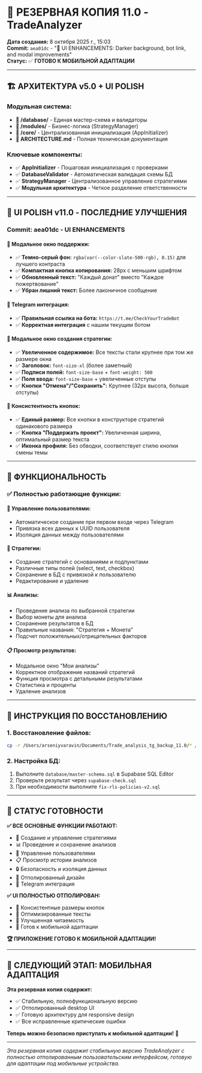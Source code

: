 # 🎯 РЕЗЕРВНАЯ КОПИЯ 11.0 - TradeAnalyzer

**Дата создания:** 8 октября 2025 г., 15:03  
**Commit:** `aea01dc` - "🎨 UI ENHANCEMENTS: Darker background, bot link, and modal improvements"  
**Статус:** ✅ **ГОТОВО К МОБИЛЬНОЙ АДАПТАЦИИ**

---

## 🏗️ АРХИТЕКТУРА v5.0 + UI POLISH

### **Модульная система:**
- **📁 /database/** - Единая мастер-схема и валидаторы
- **📁 /modules/** - Бизнес-логика (StrategyManager)
- **📁 /core/** - Централизованная инициализация (AppInitializer)
- **📄 ARCHITECTURE.md** - Полная техническая документация

### **Ключевые компоненты:**
- ✅ **AppInitializer** - Пошаговая инициализация с проверками
- ✅ **DatabaseValidator** - Автоматическая валидация схемы БД
- ✅ **StrategyManager** - Централизованное управление стратегиями
- ✅ **Модульная архитектура** - Четкое разделение ответственности

---

## 🎨 UI POLISH v11.0 - ПОСЛЕДНИЕ УЛУЧШЕНИЯ

### **Commit: aea01dc - UI ENHANCEMENTS**

#### **🎨 Модальное окно поддержки:**
- ✅ **Темно-серый фон:** `rgba(var(--color-slate-500-rgb), 0.15)` для лучшего контраста
- ✅ **Компактная кнопка копирования:** 28px с меньшим шрифтом
- ✅ **Обновленный текст:** "Каждый донат" вместо "Каждое пожертвование"
- ✅ **Убран лишний текст:** Более лаконичное сообщение

#### **🤖 Telegram интеграция:**
- ✅ **Правильная ссылка на бота:** `https://t.me/CheckYourTradeBot`
- ✅ **Корректная интеграция** с нашим текущим ботом

#### **📝 Модальное окно создания стратегии:**
- ✅ **Увеличенное содержимое:** Все тексты стали крупнее при том же размере окна
- ✅ **Заголовок:** `font-size-xl` (более заметный)
- ✅ **Подписи полей:** `font-size-base` + `font-weight: 500`
- ✅ **Поля ввода:** `font-size-base` + увеличенные отступы
- ✅ **Кнопки "Отмена"/"Сохранить":** Крупнее (32px высота, больше отступы)

#### **🔘 Консистентность кнопок:**
- ✅ **Единый размер:** Все кнопки в конструкторе стратегий одинакового размера
- ✅ **Кнопка "Поддержать проект":** Увеличенная ширина, оптимальный размер текста
- ✅ **Иконка профиля:** Без обводки, соответствует стилю кнопки смены темы

---

## 🎯 ФУНКЦИОНАЛЬНОСТЬ

### **✅ Полностью работающие функции:**

#### **👤 Управление пользователями:**
- Автоматическое создание при первом входе через Telegram
- Привязка всех данных к UUID пользователя
- Изоляция данных между пользователями

#### **🎯 Стратегии:**
- Создание стратегий с основаниями и подпунктами
- Различные типы полей (select, text, checkbox)
- Сохранение в БД с привязкой к пользователю
- Редактирование и удаление

#### **📊 Анализы:**
- Проведение анализа по выбранной стратегии
- Выбор монеты для анализа
- Сохранение результатов в БД
- Правильные названия: "Стратегия + Монета"
- Подсчет положительных/отрицательных факторов

#### **📋 Просмотр результатов:**
- Модальное окно "Мои анализы"
- Корректное отображение названий стратегий
- Функция просмотра с детальными результатами
- Статистика и проценты
- Удаление анализов

---

## 🚀 ИНСТРУКЦИЯ ПО ВОССТАНОВЛЕНИЮ

### **1. Восстановление файлов:**
```bash
cp -r /Users/arseniyvaravin/Documents/Trade_analysis_tg_backup_11.0/* /Users/arseniyvaravin/Documents/Trade_analysis_tg/
```

### **2. Настройка БД:**
1. Выполните `database/master-schema.sql` в Supabase SQL Editor
2. Проверьте результат через `supabase-check.sql`
3. При необходимости выполните `fix-rls-policies-v2.sql`

---

## 🎉 СТАТУС ГОТОВНОСТИ

**✅ ВСЕ ОСНОВНЫЕ ФУНКЦИИ РАБОТАЮТ:**
- 🎯 Создание и управление стратегиями
- 📊 Проведение и сохранение анализов
- 👤 Управление пользователями
- 📋 Просмотр истории анализов
- 🔒 Безопасность и изоляция данных
- 🎨 Отполированный дизайн
- 🤖 Telegram интеграция

**✅ UI ПОЛНОСТЬЮ ОТПОЛИРОВАН:**
- 🎨 Консистентные размеры кнопок
- 💬 Оптимизированные тексты
- 🎯 Улучшенная читаемость
- 📱 Готов к мобильной адаптации

**🏆 ПРИЛОЖЕНИЕ ГОТОВО К МОБИЛЬНОЙ АДАПТАЦИИ!**

---

## 📱 СЛЕДУЮЩИЙ ЭТАП: МОБИЛЬНАЯ АДАПТАЦИЯ

**Эта резервная копия содержит:**
- ✅ Стабильную, полнофункциональную версию
- ✅ Отполированный desktop UI
- ✅ Готовую архитектуру для responsive design
- ✅ Все исправленные критические ошибки

**Теперь можно безопасно приступать к мобильной адаптации!** 📱

---

*Эта резервная копия содержит стабильную версию TradeAnalyzer с полностью отполированным пользовательским интерфейсом, готовую для адаптации под мобильные устройства.*

